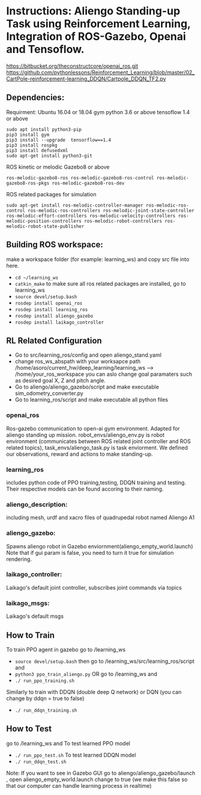 # Instructions: Aliengo Standing-up Task using Reinforcement Learning, Integration of ROS-Gazebo, Openai and Tensoflow.
 

https://bitbucket.org/theconstructcore/openai_ros.git
https://github.com/pythonlessons/Reinforcement_Learning/blob/master/02_CartPole-reinforcement-learning_DDQN/Cartpole_DDQN_TF2.py


## Dependencies:
Requirment:
Ubuntu 16.04 or 18.04
gym
python 3.6 or above
tensoflow 1.4 or above
```
sudo apt install python3-pip
pip3 install gym
pip3 install --upgrade  tensorflow==1.4
pip3 install rospkg
pip3 install defusedxml
sudo apt-get install python3-git
```
ROS kinetic  or melodic
Gazebo8 or above
```
ros-melodic-gazebo8-ros ros-melodic-gazebo8-ros-control ros-melodic-gazebo8-ros-pkgs ros-melodic-gazebo8-ros-dev
```
ROS related packages for simulation
```
sudo apt-get install ros-melodic-controller-manager ros-melodic-ros-control ros-melodic-ros-controllers ros-melodic-joint-state-controller ros-melodic-effort-controllers ros-melodic-velocity-controllers ros-melodic-position-controllers ros-melodic-robot-controllers ros-melodic-robot-state-publisher
```


## Building ROS workspace:

make a workspace folder (for example: learning_ws) and copy src file into here.
* `cd ~/learning_ws`
* `catkin_make`
to make sure all ros related packages are installed, go to learning_ws
* `source devel/setup.bash`
* `rosdep install openai_ros`<br>
* `rosdep install learning_ros`<br>
* `rosdep install aliengo_gazebo`<br>
* `rosdep install laikago_controller`<br>

## RL Related Configuration
* Go to src/learning_ros/config and open aliengo_stand.yaml
* change ros_ws_abspath with your worksapce path
/home/asoro/current_hw/deep_learning/learning_ws --> /home/your_ros_workspace
you can aslo change goal paramaters such as desired goal X, Z and pitch angle. 
* Go to aliengo/aliengo_gazebo/script and make executable sim_odometry_converter.py
* Go to learning_ros/script and make executable all python files

### openai_ros
Ros-gazebo communication to open-ai gym environment. 
Adapted for aliengo standing up mission. 
robot_envs/aliengo_env.py is robot environment (communicates between ROS related joint controller and ROS related topics), task_envs/aliengo_task.py is task enviorment. We defined our observations, reward and actions to make standing-up.
### learning_ros
includes python code of PPO training,testing, DDQN training and testing. Their respective models can be found accoring to their naming. 

### aliengo_description:
including mesh, urdf and xacro files of quadrupedal robot named Aliengo A1
### aliengo_gazebo:
Spawns aliengo robot in Gazebo enviornment(aliengo_empty_world.launch) Note that if gui param is false, you need to turn it true for simulation rendering. 
### laikago_controller:
Laikago's default joint controller, subscribes joint commands via topics
### laikago_msgs:
Laikago's default msgs


## How to Train

To train PPO agent in gazebo go to /learning_ws
* `source devel/setup.bash`
then go to /learning_ws/src/learning_ros/script and 
* `python3 ppo_train_aliengo.py`
OR 
go to /learning_ws and 
* `./ run_ppo_training.sh`

Similarly to train with DDQN (double deep Q network) or DQN (you can change by  ddqn = true to false)
* `./ run_ddqn_training.sh`

## How to Test
go to /learning_ws and 
To test learned PPO model
* `./ run_ppo_test.sh`
To test learned DDQN model
* `./ run_ddqn_test.sh`

Note: If you want to see in Gazebo GUI go to aliengo/aliengo_gazebo/launch , open aliengo_empty_world.launch
change <arg name="gui" default="false"/> to true (we  make this false so that our computer can handle learning process in realtime)


